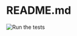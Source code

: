 # README.md

![Run the tests]( [https://github.com/Martijns3/CD-repo.git/actions/workflows/run-tests.yml/badge.svg](https://github.com/Martijns3/CD-repo.git/actions/workflows/run-tests.yml/badge.svg) )